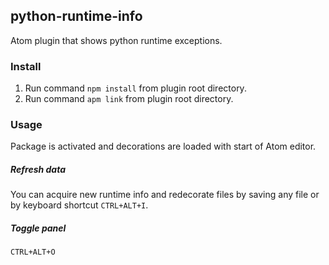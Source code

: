 ## python-runtime-info
Atom plugin that shows python runtime exceptions.
### Install
1. Run command `npm install` from plugin root directory.
2. Run command `apm link` from plugin root directory.
### Usage
Package is activated and decorations are loaded with start of Atom editor.
##### Refresh data
You can acquire new runtime info and redecorate files by saving any file or by keyboard shortcut `CTRL+ALT+I`.
##### Toggle panel
`CTRL+ALT+O`
